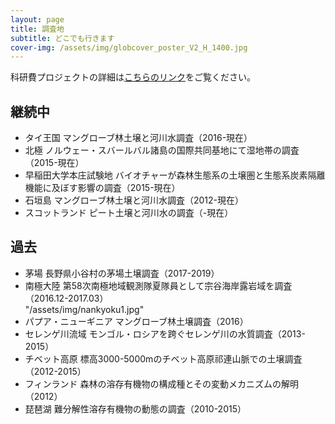 ```yaml
---
layout: page
title: 調査地
subtitle: どこでも行きます
cover-img: /assets/img/globcover_poster_V2_H_1400.jpg
---
```

科研費プロジェクトの詳細は[こちらのリンク](https://nrid.nii.ac.jp/ja/nrid/1000050243332/)をご覧ください。
## 継続中
* タイ王国 マングローブ林土壌と河川水調査（2016-現在）
* 北極 ノルウェー・スバールバル諸島の国際共同基地にて湿地帯の調査（2015-現在）
* 早稲田大学本庄試験地 バイオチャーが森林生態系の土壌圏と生態系炭素隔離機能に及ぼす影響の調査（2015-現在）
* 石垣島 マングローブ林土壌と河川水調査（2012-現在）
* スコットランド ピート土壌と河川水の調査（-現在）

## 過去
* 茅場 長野県小谷村の茅場土壌調査（2017-2019）
* 南極大陸 第58次南極地域観測隊夏隊員として宗谷海岸露岩域を調査（2016.12-2017.03）  
"/assets/img/nankyoku1.jpg"
* パプア・ニューギニア マングローブ林土壌調査（2016）
* セレンゲ川流域 モンゴル・ロシアを跨ぐセレンゲ川の水質調査（2013-2015）
* チベット高原 標高3000-5000mのチベット高原祁連山脈での土壌調査（2012-2015）
* フィンランド 森林の溶存有機物の構成種とその変動メカニズムの解明（2012）
* 琵琶湖 難分解性溶存有機物の動態の調査（2010-2015）
